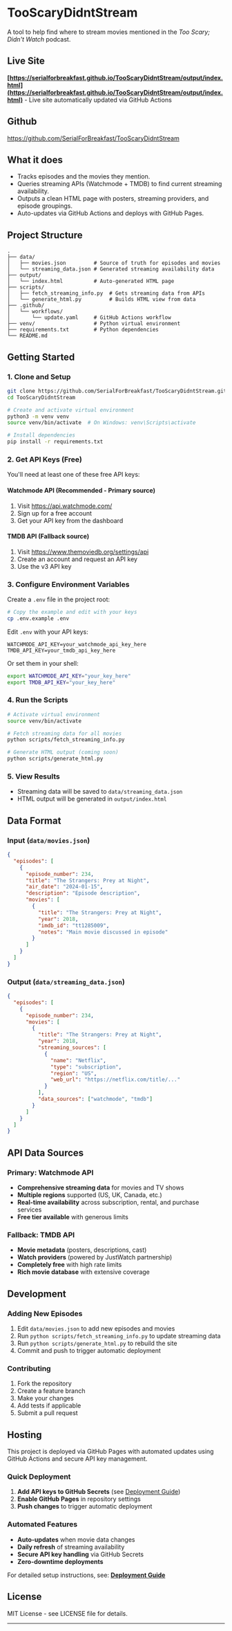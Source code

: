 
# TooScaryDidntStream

A tool to help find where to stream movies mentioned in the *Too Scary; Didn't Watch* podcast.

## Live Site
**[https://serialforbreakfast.github.io/TooScaryDidntStream/output/index.html](https://serialforbreakfast.github.io/TooScaryDidntStream/output/index.html)** - Live site automatically updated via GitHub Actions

## Github
https://github.com/SerialForBreakfast/TooScaryDidntStream

## What it does

- Tracks episodes and the movies they mention.
- Queries streaming APIs (Watchmode + TMDB) to find current streaming availability.
- Outputs a clean HTML page with posters, streaming providers, and episode groupings.
- Auto-updates via GitHub Actions and deploys with GitHub Pages.

## Project Structure

```
.
├── data/
│   ├── movies.json         # Source of truth for episodes and movies
│   └── streaming_data.json # Generated streaming availability data
├── output/
│   └── index.html          # Auto-generated HTML page
├── scripts/
│   ├── fetch_streaming_info.py  # Gets streaming data from APIs
│   └── generate_html.py         # Builds HTML view from data
├── .github/
│   └── workflows/
│       └── update.yaml     # GitHub Actions workflow
├── venv/                   # Python virtual environment
├── requirements.txt        # Python dependencies
└── README.md
```

## Getting Started

### 1. Clone and Setup

```bash
git clone https://github.com/SerialForBreakfast/TooScaryDidntStream.git
cd TooScaryDidntStream

# Create and activate virtual environment
python3 -m venv venv
source venv/bin/activate  # On Windows: venv\Scripts\activate

# Install dependencies
pip install -r requirements.txt
```

### 2. Get API Keys (Free)

You'll need at least one of these free API keys:

#### Watchmode API (Recommended - Primary source)
1. Visit https://api.watchmode.com/
2. Sign up for a free account
3. Get your API key from the dashboard

#### TMDB API (Fallback source)
1. Visit https://www.themoviedb.org/settings/api
2. Create an account and request an API key
3. Use the v3 API key

### 3. Configure Environment Variables

Create a `.env` file in the project root:

```bash
# Copy the example and edit with your keys
cp .env.example .env
```

Edit `.env` with your API keys:
```
WATCHMODE_API_KEY=your_watchmode_api_key_here
TMDB_API_KEY=your_tmdb_api_key_here
```

Or set them in your shell:
```bash
export WATCHMODE_API_KEY="your_key_here"
export TMDB_API_KEY="your_key_here"
```

### 4. Run the Scripts

```bash
# Activate virtual environment
source venv/bin/activate

# Fetch streaming data for all movies
python scripts/fetch_streaming_info.py

# Generate HTML output (coming soon)
python scripts/generate_html.py
```

### 5. View Results

- Streaming data will be saved to `data/streaming_data.json`
- HTML output will be generated in `output/index.html`

## Data Format

### Input (`data/movies.json`)
```json
{
  "episodes": [
    {
      "episode_number": 234,
      "title": "The Strangers: Prey at Night",
      "air_date": "2024-01-15",
      "description": "Episode description",
      "movies": [
        {
          "title": "The Strangers: Prey at Night",
          "year": 2018,
          "imdb_id": "tt1285009",
          "notes": "Main movie discussed in episode"
        }
      ]
    }
  ]
}
```

### Output (`data/streaming_data.json`)
```json
{
  "episodes": [
    {
      "episode_number": 234,
      "movies": [
        {
          "title": "The Strangers: Prey at Night",
          "year": 2018,
          "streaming_sources": [
            {
              "name": "Netflix",
              "type": "subscription",
              "region": "US",
              "web_url": "https://netflix.com/title/..."
            }
          ],
          "data_sources": ["watchmode", "tmdb"]
        }
      ]
    }
  ]
}
```

## API Data Sources

### Primary: Watchmode API
- **Comprehensive streaming data** for movies and TV shows
- **Multiple regions** supported (US, UK, Canada, etc.)
- **Real-time availability** across subscription, rental, and purchase services
- **Free tier available** with generous limits

### Fallback: TMDB API
- **Movie metadata** (posters, descriptions, cast)
- **Watch providers** (powered by JustWatch partnership)
- **Completely free** with high rate limits
- **Rich movie database** with extensive coverage

## Development

### Adding New Episodes

1. Edit `data/movies.json` to add new episodes and movies
2. Run `python scripts/fetch_streaming_info.py` to update streaming data
3. Run `python scripts/generate_html.py` to rebuild the site
4. Commit and push to trigger automatic deployment

### Contributing

1. Fork the repository
2. Create a feature branch
3. Make your changes
4. Add tests if applicable
5. Submit a pull request

## Hosting

This project is deployed via GitHub Pages with automated updates using GitHub Actions and secure API key management.

### Quick Deployment
1. **Add API keys to GitHub Secrets** (see [Deployment Guide](docs/DEPLOYMENT.md))
2. **Enable GitHub Pages** in repository settings
3. **Push changes** to trigger automatic deployment

### Automated Features
- **Auto-updates** when movie data changes
- **Daily refresh** of streaming availability
- **Secure API key handling** via GitHub Secrets
- **Zero-downtime deployments** 

For detailed setup instructions, see: **[Deployment Guide](docs/DEPLOYMENT.md)**

## License

MIT License - see LICENSE file for details.

---

